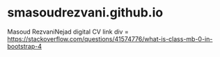 # smasoudrezvani.github.io
Masoud RezvaniNejad digital CV
link div = https://stackoverflow.com/questions/41574776/what-is-class-mb-0-in-bootstrap-4
